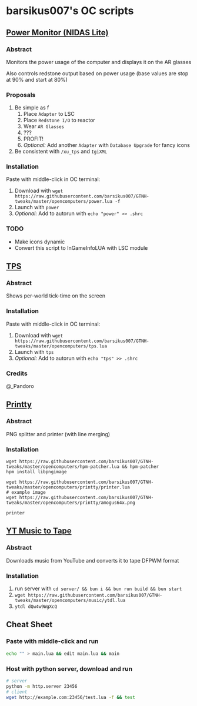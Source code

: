 # barsikus007's OC scripts

## [Power Monitor (NIDAS Lite)](power.lua)

### Abstract

Monitors the power usage of the computer and displays it on the AR glasses

Also controls redstone output based on power usage (base values are stop at 90% and start at 80%)

### Proposals

1. Be simple as f
   1. Place `Adapter` to LSC
   2. Place `Redstone I/O` to reactor
   3. Wear `AR Glasses`
   4. ???
   5. PROFIT!
   6. *Optional:* Add another `Adapter` with `Database Upgrade` for fancy icons
2. Be consistent with `/xu_tps` and `IgiXML`

### Installation

Paste with middle-click in OC terminal:

1. Download with `wget https://raw.githubusercontent.com/barsikus007/GTNH-tweaks/master/opencomputers/power.lua -f`
2. Launch with `power`
3. *Optional:* Add to autorun with `echo "power" >> .shrc`

### TODO

- Make icons dynamic
- Convert this script to InGameInfoLUA with LSC module

## [TPS](tps.lua)

### Abstract

Shows per-world tick-time on the screen

### Installation

Paste with middle-click in OC terminal:

1. Download with `wget https://raw.githubusercontent.com/barsikus007/GTNH-tweaks/master/opencomputers/tps.lua`
2. Launch with `tps`
3. *Optional:* Add to autorun with `echo "tps" >> .shrc`

### Credits

@_Pandoro

## [Printty](printty/printer.lua)

### Abstract

PNG splitter and printer (with line merging)

### Installation

```shell
wget https://raw.githubusercontent.com/barsikus007/GTNH-tweaks/master/opencomputers/hpm-patcher.lua && hpm-patcher
hpm install libpngimage

wget https://raw.githubusercontent.com/barsikus007/GTNH-tweaks/master/opencomputers/printty/printer.lua
# example image
wget https://raw.githubusercontent.com/barsikus007/GTNH-tweaks/master/opencomputers/printty/amogus64x.png

printer
```

## [YT Music to Tape](music/ytdl.lua)

### Abstract

Downloads music from YouTube and converts it to tape DFPWM format

### Installation

1. run server with `cd server/ && bun i && bun run build && bun start`
2. `wget https://raw.githubusercontent.com/barsikus007/GTNH-tweaks/master/opencomputers/music/ytdl.lua`
3. `ytdl dQw4w9WgXcQ`

## Cheat Sheet

### Paste with middle-click and run

```sh
echo "" > main.lua && edit main.lua && main
```

### Host with python server, download and run

```sh
# server
python -m http.server 23456
# client
wget http://example.com:23456/test.lua -f && test
```
